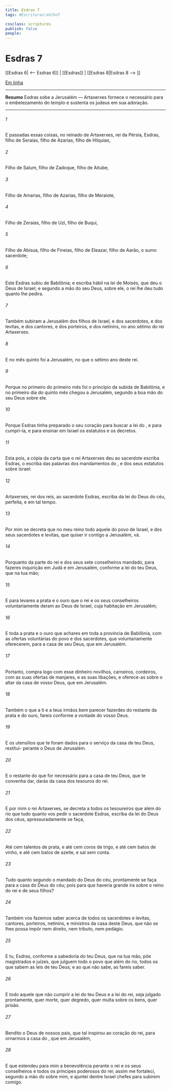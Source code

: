 ```yaml
---
title: Esdras 7
tags: #Escrituras\VelhoT

cssclass: scriptures
publish: false
people:
---
```


# Esdras 7
[[Esdras 6| <-- Esdras 6]] | [[Esdras]] | [[Esdras 8|Esdras 8 --> ]]

[Em linha](https://churchofjesuschrist.org/study/scriptures/ot/ezra/7?lang=por)

---
__Resumo__
Esdras sobe a Jerusalém — Artaxerxes fornece o necessário para o embelezamento do templo e sustenta os judeus em sua adoração.

---
###### 1 
E passadas essas coisas, no reinado de Artaxerxes, rei da Pérsia, Esdras, filho de Seraías, filho de Azarias, filho de Hilquias,

###### 2 
Filho de Salum, filho de Zadoque, filho de Aitube,

###### 3 
Filho de Amarias, filho de Azarias, filho de Meraiote,

###### 4 
Filho de Zeraías, filho de Uzi, filho de Buqui,

###### 5 
Filho de Abisua, filho de Fineias, filho de Eleazar, filho de Aarão, o sumo sacerdote;

###### 6 
Este Esdras subiu de Babilônia; e  escriba hábil na lei de Moisés, que deu o  Deus de Israel; e segundo a mão do  seu Deus,  sobre ele, o rei lhe deu tudo quanto lhe pedira.

###### 7 
Também subiram a Jerusalém  dos filhos de Israel, e dos sacerdotes, e dos levitas, e dos cantores, e dos porteiros, e dos netinins, no ano sétimo do rei Artaxerxes.

###### 8 
E no mês quinto foi a Jerusalém, no que  o sétimo ano deste rei.

###### 9 
Porque no primeiro  do primeiro mês foi o princípio da subida de Babilônia, e no primeiro dia do quinto mês chegou a Jerusalém, segundo a boa mão do seu Deus sobre ele.

###### 10 
Porque Esdras tinha preparado o seu coração para buscar a lei do , e para cumpri-la, e para ensinar em Israel os  estatutos e os  decretos.

###### 11 
Esta  pois, a cópia da carta que o rei Artaxerxes deu ao sacerdote  escriba Esdras, o escriba das palavras dos mandamentos do , e dos seus estatutos sobre Israel:

###### 12 
Artaxerxes, rei dos reis, ao sacerdote Esdras, escriba da lei do Deus do céu,  perfeita, e em tal tempo.

###### 13 
Por mim se decreta que no meu reino todo aquele do povo de Israel, e dos seus sacerdotes e levitas, que quiser ir contigo a Jerusalém, vá.

###### 14 
Porquanto da parte do rei e dos seus sete conselheiros  mandado, para fazeres inquirição em Judá e em Jerusalém, conforme a lei do teu Deus, que  na tua mão;

###### 15 
E para levares a prata e o ouro que o rei e os seus conselheiros voluntariamente deram ao Deus de Israel, cuja habitação  em Jerusalém;

###### 16 
E toda a prata e o ouro que achares em toda a província de Babilônia, com as ofertas voluntárias do povo e dos sacerdotes, que voluntariamente oferecerem, para a casa de seu Deus, que  em Jerusalém.

###### 17 
Portanto, compra logo com esse dinheiro novilhos, carneiros, cordeiros, com as suas ofertas de manjares, e as suas libações, e oferece-as sobre o altar da casa de vosso Deus, que  em Jerusalém.

###### 18 
Também o que a ti e a teus irmãos bem parecer fazerdes do restante da prata e do ouro,  fareis conforme a vontade do vosso Deus.

###### 19 
E os utensílios que te foram dados para o serviço da casa de teu Deus, restitui- perante o Deus de Jerusalém.

###### 20 
E o restante do que for necessário para a casa de teu Deus, que te convenha dar,  darás da casa dos tesouros do rei.

###### 21 
E por mim  o rei Artaxerxes, se decreta a todos os tesoureiros que  além do rio que tudo quanto vos pedir o sacerdote Esdras, escriba da lei do Deus dos céus, apressuradamente se faça,

###### 22 
Até cem talentos de prata, e até cem coros de trigo, e até cem batos de vinho, e até cem batos de azeite, e sal sem conta.

###### 23 
Tudo quanto  segundo o mandado do Deus do céu, prontamente se faça para a casa do Deus do céu; pois para que haveria grande ira sobre o reino do rei e de seus filhos?

###### 24 
Também vos fazemos saber acerca de todos os sacerdotes e levitas, cantores, porteiros, netinins, e ministros da casa deste Deus, que não se lhes possa impôr nem direito, nem tributo, nem pedágio.

###### 25 
E tu, Esdras, conforme a sabedoria do teu Deus, que  na tua mão, põe magistrados e juízes, que julguem todo o povo que  além do rio, todos os que sabem as leis de teu Deus; e ao que não  sabe, as fareis saber.

###### 26 
E todo aquele que não cumprir a lei do teu Deus e a lei do rei, seja julgado prontamente, quer  morte, quer degredo, quer multa sobre os  bens, quer prisão.

###### 27 
Bendito  o  Deus de nossos pais, que tal inspirou ao coração do rei, para ornarmos a casa do , que  em Jerusalém,

###### 28 
E que estendeu para mim a  benevolência perante o rei e os seus conselheiros e todos os príncipes poderosos do rei; assim me fortaleci, segundo a mão do  sobre mim, e ajuntei dentre Israel  chefes para subirem comigo.

